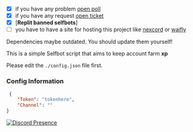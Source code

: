 - [x] if you have any problem [open poll](https://github.com/sivvv0/acc-spam-level-probot/issues/new) 
- [x] if you have any request [open ticket](https://github.com/sivvv0/acc-spam-level-probot/issues/new)
- [x]  [**Replit banned selfbots**]
- [ ]  you have to have a site for hosting this project like [nexcord](<https://nexcord.com>) or [waifly](<https://waifly.com>)

Dependencies maybe outdated. You should update them yourself!

This is a simple Selfbot script that aims to keep account farm **xp**

Please edit the `./config.json` file first.

### Config Information

```json
 {
    "Token": "tokenhere",
    "Channel": "" 
}
```

[![Discord Presence](https://lanyard.cnrad.dev/api/547776045000949770)](https://discord.com/users/547776045000949770)
